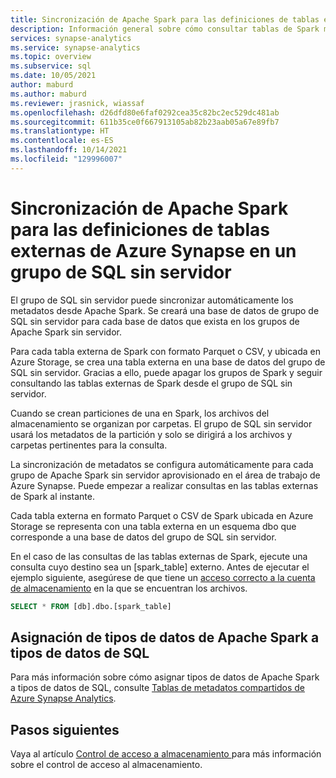 ```yaml
---
title: Sincronización de Apache Spark para las definiciones de tablas externas en un grupo de SQL sin servidor
description: Información general sobre cómo consultar tablas de Spark mediante un grupo de SQL sin servidor
services: synapse-analytics
ms.service: synapse-analytics
ms.topic: overview
ms.subservice: sql
ms.date: 10/05/2021
author: maburd
ms.author: maburd
ms.reviewer: jrasnick, wiassaf
ms.openlocfilehash: d26dfd80e6faf0292cea35c82bc2ec529dc481ab
ms.sourcegitcommit: 611b35ce0f667913105ab82b23aab05a67e89fb7
ms.translationtype: HT
ms.contentlocale: es-ES
ms.lasthandoff: 10/14/2021
ms.locfileid: "129996007"
---
```

# <a name="synchronize-apache-spark-for-azure-synapse-external-table-definitions-in-serverless-sql-pool"></a>Sincronización de Apache Spark para las definiciones de tablas externas de Azure Synapse en un grupo de SQL sin servidor

El grupo de SQL sin servidor puede sincronizar automáticamente los metadatos desde Apache Spark. Se creará una base de datos de grupo de SQL sin servidor para cada base de datos que exista en los grupos de Apache Spark sin servidor. 

Para cada tabla externa de Spark con formato Parquet o CSV, y ubicada en Azure Storage, se crea una tabla externa en una base de datos del grupo de SQL sin servidor. Gracias a ello, puede apagar los grupos de Spark y seguir consultando las tablas externas de Spark desde el grupo de SQL sin servidor.

Cuando se crean particiones de una en Spark, los archivos del almacenamiento se organizan por carpetas. El grupo de SQL sin servidor usará los metadatos de la partición y solo se dirigirá a los archivos y carpetas pertinentes para la consulta.

La sincronización de metadatos se configura automáticamente para cada grupo de Apache Spark sin servidor aprovisionado en el área de trabajo de Azure Synapse. Puede empezar a realizar consultas en las tablas externas de Spark al instante.

Cada tabla externa en formato Parquet o CSV de Spark ubicada en Azure Storage se representa con una tabla externa en un esquema dbo que corresponde a una base de datos del grupo de SQL sin servidor. 

En el caso de las consultas de las tablas externas de Spark, ejecute una consulta cuyo destino sea un [spark_table] externo. Antes de ejecutar el ejemplo siguiente, asegúrese de que tiene un [acceso correcto a la cuenta de almacenamiento](develop-storage-files-storage-access-control.md) en la que se encuentran los archivos.

```sql
SELECT * FROM [db].dbo.[spark_table]
```

## <a name="apache-spark-data-types-to-sql-data-types-mapping"></a>Asignación de tipos de datos de Apache Spark a tipos de datos de SQL

Para más información sobre cómo asignar tipos de datos de Apache Spark a tipos de datos de SQL, consulte [Tablas de metadatos compartidos de Azure Synapse Analytics](../metadata/table.md).

## <a name="next-steps"></a>Pasos siguientes

Vaya al artículo [Control de acceso a almacenamiento ](develop-storage-files-storage-access-control.md) para más información sobre el control de acceso al almacenamiento.
